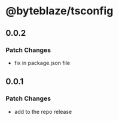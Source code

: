 # @byteblaze/tsconfig

## 0.0.2

### Patch Changes

- fix in package.json file

## 0.0.1

### Patch Changes

- add to the repo release
